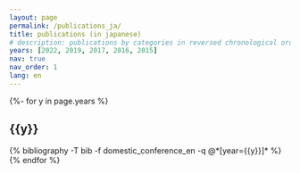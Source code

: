 ```yaml
---
layout: page
permalink: /publications_ja/
title: publications (in japanese)
# description: publications by categories in reversed chronological order. generated by jekyll-scholar.
years: [2022, 2019, 2017, 2016, 2015]
nav: true
nav_order: 1
lang: en
---
```

<!-- _pages/publications.md -->
<div class="publications">

{%- for y in page.years %}
  <h2 class="year">{{y}}</h2>
  {% bibliography -T bib -f domestic_conference_en -q @*[year={{y}}]* %}
{% endfor %}

</div>

